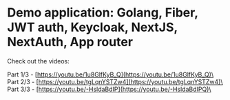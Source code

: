 # Demo application: Golang, Fiber, JWT auth, Keycloak, NextJS, NextAuth, App router

Check out the videos:

Part 1/3 - [https://youtu.be/1u8GlfKyB_Q](https://youtu.be/1u8GlfKyB_Q)\
Part 2/3 - [https://youtu.be/tgLqnYSTZw4](https://youtu.be/tgLqnYSTZw4)\
Part 3/3 - [https://youtu.be/-HsldaBdIP](https://youtu.be/-HsldaBdIPQ)\
